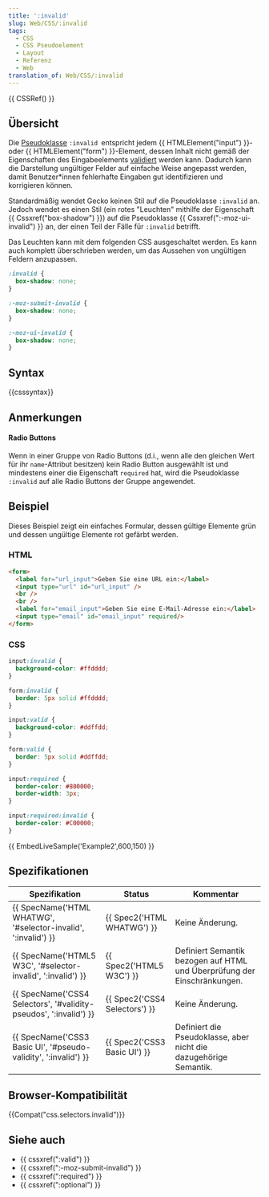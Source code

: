 ```yaml
---
title: ':invalid'
slug: Web/CSS/:invalid
tags:
  - CSS
  - CSS Pseudoelement
  - Layout
  - Referenz
  - Web
translation_of: Web/CSS/:invalid
---
```

{{ CSSRef() }}

## Übersicht

Die [Pseudoklasse](/de/CSS/Pseudo-classes "Pseudoklassen") `:invalid `entspricht jedem {{ HTMLElement("input") }}- oder {{ HTMLElement("form") }}-Element, dessen Inhalt nicht gemäß der Eigenschaften des Eingabeelements [validiert](/en/HTML/HTML5/Constraint_validation "en/HTML/HTML5/Constraint_validation") werden kann. Dadurch kann die Darstellung ungültiger Felder auf einfache Weise angepasst werden, damit Benutzer\*innen fehlerhafte Eingaben gut identifizieren und korrigieren können.

Standardmäßig wendet Gecko keinen Stil auf die Pseudoklasse `:invalid` an. Jedoch wendet es einen Stil (ein rotes "Leuchten" mithilfe der Eigenschaft {{ Cssxref("box-shadow") }}) auf die Pseudoklasse {{ Cssxref(":-moz-ui-invalid") }} an, der einen Teil der Fälle für `:invalid` betrifft.

Das Leuchten kann mit dem folgenden CSS ausgeschaltet werden. Es kann auch komplett überschrieben werden, um das Aussehen von ungültigen Feldern anzupassen.

```css
:invalid {
  box-shadow: none;
}

:-moz-submit-invalid {
  box-shadow: none;
}

:-moz-ui-invalid {
  box-shadow: none;
}
```

## Syntax

{{csssyntax}}

## Anmerkungen

#### Radio Buttons

Wenn in einer Gruppe von Radio Buttons (d.i., wenn alle den gleichen Wert für ihr `name`-Attribut besitzen) kein Radio Button ausgewählt ist und mindestens einer die Eigenschaft `required` hat, wird die Pseudoklasse `:invalid` auf alle Radio Buttons der Gruppe angewendet.

## Beispiel

Dieses Beispiel zeigt ein einfaches Formular, dessen gültige Elemente grün und dessen ungültige Elemente rot gefärbt werden.

### HTML

```html
<form>
  <label for="url_input">Geben Sie eine URL ein:</label>
  <input type="url" id="url_input" />
  <br />
  <br />
  <label for="email_input">Geben Sie eine E-Mail-Adresse ein:</label>
  <input type="email" id="email_input" required/>
</form>
```

### CSS

```css
input:invalid {
  background-color: #ffdddd;
}

form:invalid {
  border: 5px solid #ffdddd;
}

input:valid {
  background-color: #ddffdd;
}

form:valid {
  border: 5px solid #ddffdd;
}

input:required {
  border-color: #800000;
  border-width: 3px;
}

input:required:invalid {
  border-color: #C00000;
}
```

{{ EmbedLiveSample('Example2',600,150) }}

## Spezifikationen

| Spezifikation                                                                            | Status                                   | Kommentar                                                                |
| ---------------------------------------------------------------------------------------- | ---------------------------------------- | ------------------------------------------------------------------------ |
| {{ SpecName('HTML WHATWG', '#selector-invalid', ':invalid') }}     | {{ Spec2('HTML WHATWG') }}     | Keine Änderung.                                                          |
| {{ SpecName('HTML5 W3C', '#selector-invalid', ':invalid') }}         | {{ Spec2('HTML5 W3C') }}         | Definiert Semantik bezogen auf HTML und Überprüfung der Einschränkungen. |
| {{ SpecName('CSS4 Selectors', '#validity-pseudos', ':invalid') }} | {{ Spec2('CSS4 Selectors') }} | Keine Änderung.                                                          |
| {{ SpecName('CSS3 Basic UI', '#pseudo-validity', ':invalid') }}     | {{ Spec2('CSS3 Basic UI') }}     | Definiert die Pseudoklasse, aber nicht die dazugehörige Semantik.        |

## Browser-Kompatibilität

{{Compat("css.selectors.invalid")}}

## Siehe auch

- {{ cssxref(":valid") }}
- {{ cssxref(":-moz-submit-invalid") }}
- {{ cssxref(":required") }}
- {{ cssxref(":optional") }}
